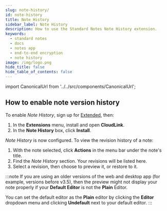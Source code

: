 ```yaml
---
slug: note-history/
id: note-history
title: Note History
sidebar_label: Note History
description: How to use the Standard Notes Note History extension.
keywords:
  - standard notes
  - docs
  - notes app
  - end-to-end encryption
  - note history
image: /img/logo.png
hide_title: false
hide_table_of_contents: false
---
```


<!-- Copied from https://standardnotes.com/help/26/how-do-i-enable-note-version-history -->

import CanonicalUrl from '../../src/components/CanonicalUrl';

<CanonicalUrl
 canonicalUrl="https://standardnotes.com/help/26/how-do-i-enable-note-version-history"
/>

## How to enable note version history

To enable _Note History_, sign up for [Extended](https://standardnotes.com/extensions), then:

1. In the **Extensions** menu, install and open **CloudLink**.
2. In the **Note History** box, click **Install**.

_Note History_ is now configured. To view the revision history of a note:

1. With the note selected, click **Actions** in the menu bar under the note's title.
2. Find the _Note History_ section. Your revisions will be listed here.
3. Select a revision, then choose to preview it, or restore to it.

:::note
If you are using an older versions of the web and desktop app (for example, versions before v3.5), then the preview might not display your note properly if your **Default Editor** is not the **Plain** Editor.

You can set the default editor as the **Plain** editor by clicking the **Editor** dropdown menu and clicking **Undefault** next to your default editor.
:::
